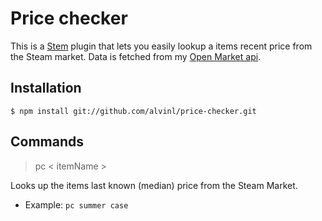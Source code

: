 Price checker
===

This is a [Stem](https://github.com/alvinl/stem) plugin that lets you easily lookup a items recent price from the Steam market. Data is fetched from my [Open Market api](https://open-market.alvinl.com/).

## Installation
`$ npm install git://github.com/alvinl/price-checker.git`

## Commands
> pc < itemName >

Looks up the items last known (median) price from the Steam Market.
  - Example: `pc summer case`
